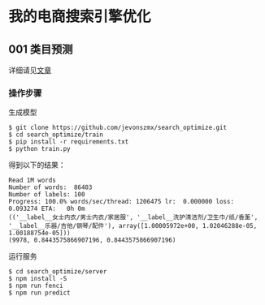 # 我的电商搜索引擎优化

## 001 类目预测

详细请见[文章](article/搜索引擎.md "搜索引擎")

### 操作步骤


生成模型

```
$ git clone https://github.com/jevonszmx/search_optimize.git
$ cd search_optimize/train
$ pip install -r requirements.txt
$ python train.py

```

得到以下的结果：

```
Read 1M words
Number of words:  86403
Number of labels: 100
Progress: 100.0% words/sec/thread: 1206475 lr:  0.000000 loss:  0.093274 ETA:   0h 0m
(('__label__女士内衣/男士内衣/家居服', '__label__洗护清洁剂/卫生巾/纸/香薰', '__label__乐器/吉他/钢琴/配件'), array([1.00005972e+00, 1.02046288e-05, 1.00188754e-05]))
(9978, 0.8443575866907196, 0.8443575866907196)

```

运行服务

```
$ cd search_optimize/server
$ npm install -S
$ npm run fenci
$ npm run predict

```
